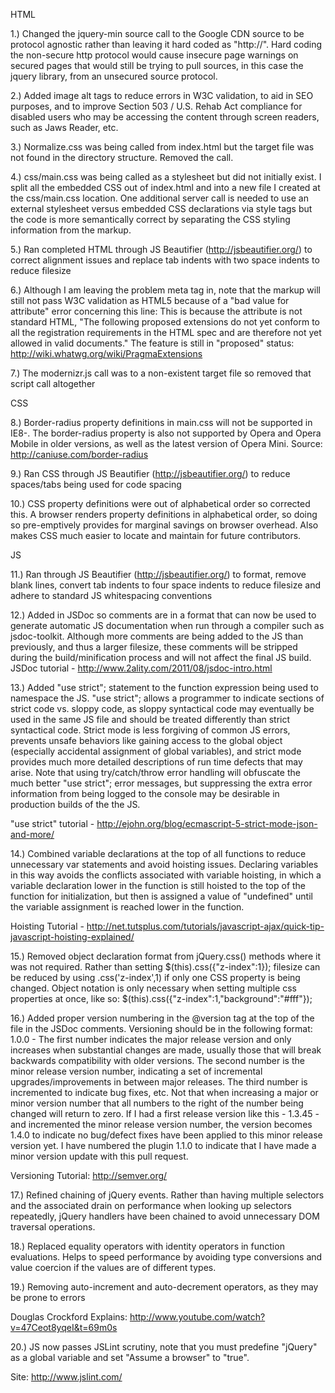 HTML

1.) Changed the jquery-min source call to the Google CDN source to be protocol agnostic rather than leaving it hard coded as "http://". Hard coding the non-secure http protocol would cause insecure page warnings on secured pages that would still be trying to pull sources, in this case the jquery library, from an unsecured source protocol.

2.) Added image alt tags to reduce errors in W3C validation, to aid in SEO purposes, and to improve Section 503 / U.S. Rehab Act compliance for disabled users who may be accessing the content through screen readers, such as Jaws Reader, etc.

3.) Normalize.css was being called from index.html but the target file was not found in the directory structure. Removed the call.

4.) css/main.css was being called as a stylesheet but did not initially exist. I split all the embedded CSS out of index.html and into a new file I created at the css/main.css location. One additional server call is needed to use an external stylesheet versus embedded CSS declarations via style tags but the code is more semantically correct by separating the CSS styling information from the markup.

5.) Ran completed HTML through JS Beautifier (http://jsbeautifier.org/) to correct alignment issues and replace tab indents with two space indents to reduce filesize

6.) Although I am leaving the problem meta tag in, note that the markup will still not pass W3C validation as HTML5 because of a "bad value for attribute" error concerning this line: <meta http-equiv="X-UA-Compatible" content="IE=edge,chrome=1">
This is because the attribute is not standard HTML, "The following proposed extensions do not yet conform to all the registration requirements in the HTML spec and are therefore not yet allowed in valid documents." The feature is still in "proposed" status: http://wiki.whatwg.org/wiki/PragmaExtensions

7.) The modernizr.js call was to a non-existent target file so removed that script call altogether



CSS

8.) Border-radius property definitions in main.css will not be supported in IE8-. The border-radius property is also not supported by Opera and Opera Mobile in older versions, as well as the latest version of Opera Mini. Source: http://caniuse.com/border-radius

9.) Ran CSS through JS Beautifier (http://jsbeautifier.org/) to reduce spaces/tabs being used for code spacing

10.) CSS property definitions were out of alphabetical order so corrected this. A browser renders property definitions in alphabetical order, so doing so pre-emptively provides for marginal savings on browser overhead. Also makes CSS much easier to locate and maintain for future contributors.



JS

11.) Ran through JS Beautifier (http://jsbeautifier.org/) to format, remove blank lines, convert tab indents to four space indents to reduce filesize and adhere to standard JS whitespacing conventions

12.) Added in JSDoc so comments are in a format that can now be used to generate automatic JS documentation when run through a compiler such as jsdoc-toolkit. Although more comments are being added to the JS than previously, and thus a larger filesize, these comments will be stripped during the build/minification process and will not affect the final JS build. JSDoc tutorial - http://www.2ality.com/2011/08/jsdoc-intro.html

13.) Added "use strict"; statement to the function expression being used to namespace the JS. "use strict"; allows a programmer to  indicate sections of strict code vs. sloppy code, as sloppy syntactical code may eventually be used in the same JS file and should be treated differently than strict syntactical code. Strict mode is less forgiving of common JS errors, prevents unsafe behaviors like gaining access to the global object (especially accidental assignment of global variables), and strict mode provides much more detailed descriptions of run time defects that may arise. Note that using try/catch/throw error handling will obfuscate the much better "use strict"; error messages, but suppressing the extra error information from being logged to the console may be desirable in production builds of the the JS. 

"use strict" tutorial - http://ejohn.org/blog/ecmascript-5-strict-mode-json-and-more/

14.) Combined variable declarations at the top of all functions to reduce unnecessary var statements and avoid hoisting issues. Declaring variables in this way avoids the conflicts associated with variable hoisting, in which a variable declaration lower in the function is still hoisted to the top of the function for initialization, but then is assigned a value of "undefined" until the variable assignment is reached lower in the function.       

Hoisting Tutorial - http://net.tutsplus.com/tutorials/javascript-ajax/quick-tip-javascript-hoisting-explained/

15.) Removed object declaration format from jQuery.css() methods where it was not required. Rather than setting $(this).css({"z-index":1}); filesize can be reduced by using .css('z-index',1) if only one CSS property is being changed. Object notation is only necessary when setting multiple css properties at once, like so: $(this).css({"z-index":1,"background":"#fff"});

16.) Added proper version numbering in the @version tag at the top of the file in the JSDoc comments. Versioning should be in the following format: 1.0.0 - The first number indicates the major release version and only increases when substantial changes are made, usually those that will break backwards compatibility with older versions. The second number is the minor release version number, indicating a set of incremental upgrades/improvements in between major releases. The third number is incremented to indicate bug fixes, etc. Not that when increasing a major or minor version number that all numbers to the right of the number being changed will return to zero. If I had a first release version like this - 1.3.45 - and incremented the minor release version number, the version becomes 1.4.0 to indicate no bug/defect fixes have been applied to this minor release version yet. I have numbered the plugin 1.1.0 to indicate that I have made a minor version update with this pull request.

Versioning Tutorial: http://semver.org/

17.) Refined chaining of jQuery events. Rather than having multiple selectors and the associated drain on performance when looking up selectors repeatedly, jQuery handlers have been chained to avoid unnecessary DOM traversal operations.

18.) Replaced equality operators with identity operators in function evaluations. Helps to speed performance by avoiding type conversions and value coercion if the values are of different types.

19.) Removing auto-increment and auto-decrement operators, as they may be prone to errors

Douglas Crockford Explains: http://www.youtube.com/watch?v=47Ceot8yqeI&t=69m0s

20.) JS now passes JSLint scrutiny, note that you must predefine "jQuery" as a global variable and set "Assume a browser" to "true". 

Site: http://www.jslint.com/

